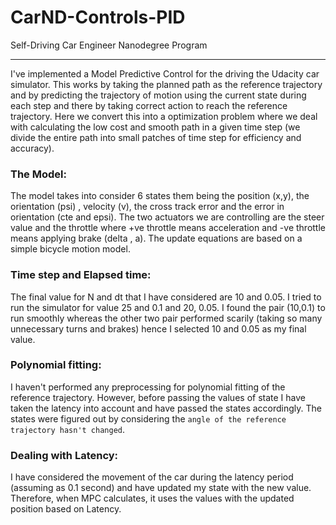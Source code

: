 # CarND-Controls-PID
Self-Driving Car Engineer Nanodegree Program

---

I've implemented a Model Predictive Control for the driving the Udacity car simulator. This works by taking the planned path as the reference trajectory and by predicting the trajectory of motion using the current state during each step and there by taking correct action to reach the reference trajectory. Here we convert this into a optimization problem where we deal with calculating the low cost and smooth path in a given time step (we divide the entire path into small patches of time step for efficiency and accuracy).

### The Model:

The model takes into consider 6 states them being the position (x,y), the orientation (psi) , velocity (v), the cross track error and the error in orientation (cte and epsi). The two actuators we are controlling are the steer value and the throttle where +ve throttle means acceleration and -ve throttle means applying brake (delta , a). The update equations are based on a simple bicycle motion model.

### Time step and Elapsed time:
The final value for N and dt that I have considered are 10 and 0.05. I tried to run the simulator for value 25 and 0.1 and 20, 0.05. I found the pair (10,0.1) to run smoothly whereas the other two pair performed scarily (taking so many unnecessary turns and brakes) hence I selected 10 and 0.05 as my final value.

### Polynomial fitting:
I haven't performed any preprocessing for polynomial fitting of the reference trajectory. However, before passing the values of state I have taken the latency into account and have passed the states accordingly. The states were figured out by considering the `angle of the reference trajectory hasn't changed`.

### Dealing with Latency:
I have considered the movement of the car during the latency period (assuming as 0.1 second) and have updated my state with the new value. Therefore, when MPC calculates, it uses the values with the updated position based on Latency.
